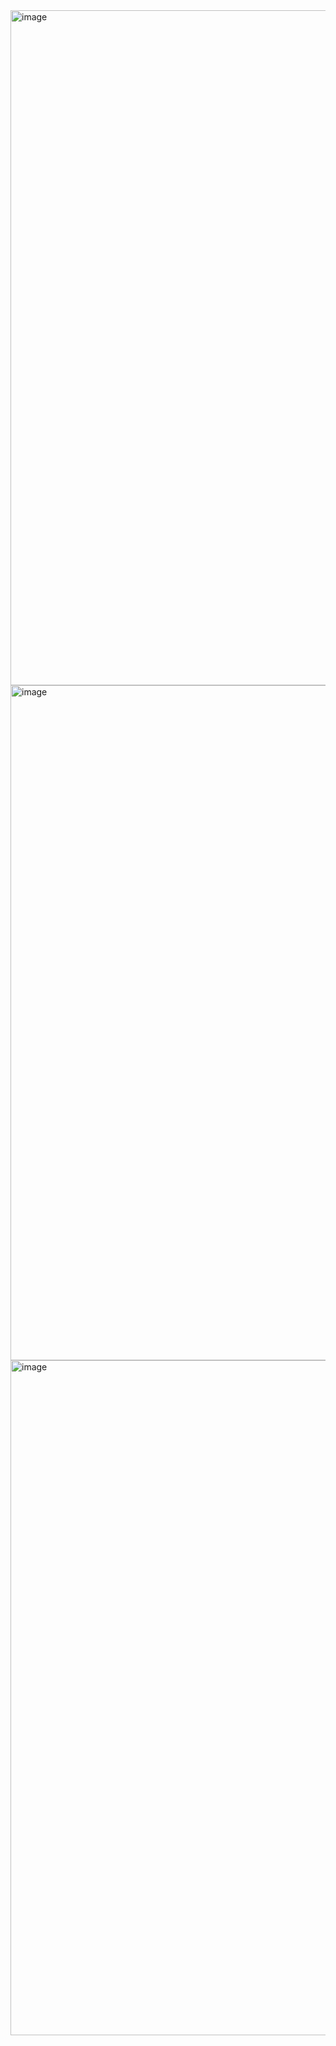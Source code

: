 <img width="1920" height="1080" alt="image" src="https://github.com/user-attachments/assets/a1c46dd4-5be6-4542-a8cb-e637ae026390" />
<img width="1920" height="1080" alt="image" src="https://github.com/user-attachments/assets/90a5adb2-318c-4d3a-8ddd-0b574fa99f14" />
<img width="1920" height="1080" alt="image" src="https://github.com/user-attachments/assets/ff8b9229-2819-4982-9b13-3996008970f5" />
